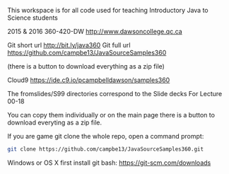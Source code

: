 This workspace is for all code used for
teaching Introductory Java to Science students

2015 & 2016  360-420-DW 
http://www.dawsoncollege.qc.ca

Git short url http://bit.ly/java360
Git full url  https://github.com/campbe13/JavaSourceSamples360

(there is a button to download everything as a zip file)

Cloud9 https://ide.c9.io/pcampbelldawson/samples360

The fromslides/S99 directories correspond to 
the Slide decks  For Lecture 00-18

You can copy them individually or on the main page there
is a button to download everyting as a zip file.

If you are game git clone the whole repo, open a command prompt:

```bash
git clone https://github.com/campbe13/JavaSourceSamples360.git
```

Windows or OS X first install git bash: https://git-scm.com/downloads